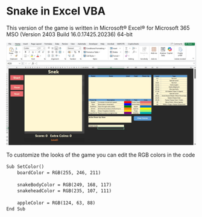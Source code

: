 # Snake in Excel VBA
This version of the game is written in Microsoft® Excel® for Microsoft 365 MSO (Version 2403 Build 16.0.17425.20236) 64-bit

![Screenshot](/images/Excel-Snek.jpg)

To customize the looks of the game you can edit the RGB colors in the code
```
Sub SetColor()
    boardColor = RGB(255, 246, 211)
    
    snakeBodyColor = RGB(249, 168, 117)
    snakeheadColor = RGB(235, 107, 111)
    
    appleColor = RGB(124, 63, 88)
End Sub
```
